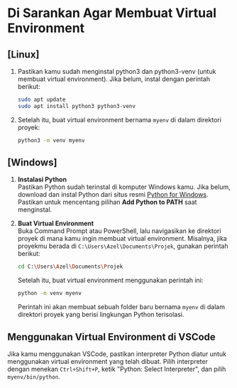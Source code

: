 # Di Sarankan Agar Membuat Virtual Environment

## **[Linux]**

1. Pastikan kamu sudah menginstal python3 dan python3-venv (untuk membuat virtual environment). Jika belum, instal dengan perintah berikut:
    ```bash
    sudo apt update
    sudo apt install python3 python3-venv
    ```

2. Setelah itu, buat virtual environment bernama `myenv` di dalam direktori proyek:
    ```bash
    python3 -m venv myenv
    ```

## **[Windows]**

1. **Instalasi Python**  
   Pastikan Python sudah terinstal di komputer Windows kamu. Jika belum, download dan instal Python dari situs resmi [Python for Windows](https://www.python.org/downloads/windows/). Pastikan untuk mencentang pilihan **Add Python to PATH** saat menginstal.

2. **Buat Virtual Environment**  
   Buka Command Prompt atau PowerShell, lalu navigasikan ke direktori proyek di mana kamu ingin membuat virtual environment. Misalnya, jika proyekmu berada di `C:\Users\Azel\Documents\Projek`, gunakan perintah berikut:
    ```bash
    cd C:\Users\Azel\Documents\Projek
    ```

    Setelah itu, buat virtual environment menggunakan perintah ini:
    ```bash
    python -m venv myenv
    ```

    Perintah ini akan membuat sebuah folder baru bernama `myenv` di dalam direktori proyek yang berisi lingkungan Python terisolasi.

## **Menggunakan Virtual Environment di VSCode**

Jika kamu menggunakan VSCode, pastikan interpreter Python diatur untuk menggunakan virtual environment yang telah dibuat. Pilih interpreter dengan menekan `Ctrl+Shift+P`, ketik "Python: Select Interpreter", dan pilih `myenv/bin/python`.
